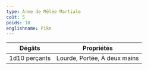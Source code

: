 ```yaml
---
type: Arme de Mêlée Martiale
coût: 5
poids: 18
englishname: Pike
---
```


| Dégâts        | Propriétés                   |
| ------------- | ---------------------------- |
| 1d10 perçants | Lourde, Portée, À deux mains |
